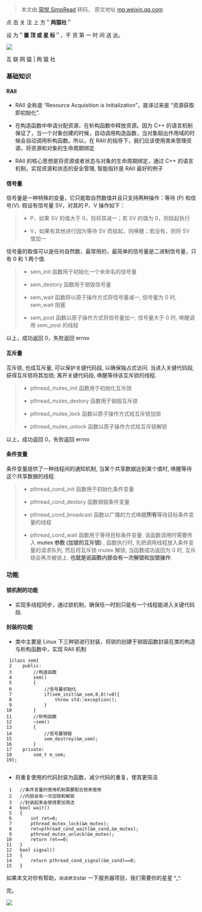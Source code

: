> 本文由 [简悦 SimpRead](http://ksria.com/simpread/) 转码， 原文地址 [mp.weixin.qq.com](https://mp.weixin.qq.com/s?__biz=MzAxNzU2MzcwMw==&mid=2649274278&idx=3&sn=5840ff698e3f963c7855d702e842ec47&chksm=83ffbefeb48837e86fed9754986bca6db364a6fe2e2923549a378e8e5dec6e3cf732cdb198e2&scene=0&xtrack=1#rd)

点 击 关 注 上 方＂**两猿社**＂

设 为＂**置 顶 或 星 标**＂，干 货 第 一 时 间 送 达。

![](https://mmbiz.qpic.cn/mmbiz_png/6OkibcrXVmBH2ZO50WrURwTiaNKTH7tCia3VKWA3ibh1dpGhGKXFB2T1eKtfqibUWvQV1j3nczCtPzZF46pamj6dC1w/640?wx_fmt=png)

互 联 网 猿 | 两 猿 社

### 基础知识

#### **RAII**

*   RAII 全称是 “Resource Acquisition is Initialization”，直译过来是 “资源获取即初始化”.
    
*   在构造函数中申请分配资源，在析构函数中释放资源。因为 C++ 的语言机制保证了，当一个对象创建的时候，自动调用构造函数，当对象超出作用域的时候会自动调用析构函数。所以，在 RAII 的指导下，我们应该使用类来管理资源，将资源和对象的生命周期绑定
    
*   RAII 的核心思想是将资源或者状态与对象的生命周期绑定，通过 C++ 的语言机制，实现资源和状态的安全管理, 智能指针是 RAII 最好的例子
    

#### **信号量**

信号量是一种特殊的变量，它只能取自然数值并且只支持两种操作：等待 (P) 和信号(V). 假设有信号量 SV，对其的 P、V 操作如下：

> *   P，如果 SV 的值大于 0，则将其减一；若 SV 的值为 0，则挂起执行
>     
> *   V，如果有其他进行因为等待 SV 而挂起，则唤醒；若没有，则将 SV 值加一
>     

信号量的取值可以是任何自然数，最常用的，最简单的信号量是二进制信号量，只有 0 和 1 两个值.

> *   sem_init 函数用于初始化一个未命名的信号量
>     
> *   sem_destory 函数用于销毁信号量
>     
> *   sem_wait 函数将以原子操作方式将信号量减一, 信号量为 0 时, sem_wait 阻塞
>     
> *   sem_post 函数以原子操作方式将信号量加一, 信号量大于 0 时, 唤醒调用 sem_post 的线程
>     

以上，成功返回 0，失败返回 errno

#### **互斥量**

互斥锁, 也成互斥量, 可以保护关键代码段, 以确保独占式访问. 当进入关键代码段, 获得互斥锁将其加锁; 离开关键代码段, 唤醒等待该互斥锁的线程.

> *   pthread_mutex_init 函数用于初始化互斥锁
>     
> *   pthread_mutex_destory 函数用于销毁互斥锁
>     
> *   pthread_mutex_lock 函数以原子操作方式给互斥锁加锁
>     
> *   pthread_mutex_unlock 函数以原子操作方式给互斥锁解锁
>     

以上，成功返回 0，失败返回 errno

#### **条件变量**

条件变量提供了一种线程间的通知机制, 当某个共享数据达到某个值时, 唤醒等待这个共享数据的线程.

> *   pthread_cond_init 函数用于初始化条件变量
>     
> *   pthread_cond_destory 函数销毁条件变量
>     
> *   pthread_cond_broadcast 函数以广播的方式唤醒**所有**等待目标条件变量的线程
>     
> *   pthread_cond_wait 函数用于等待目标条件变量. 该函数调用时需要传入 **mutex 参数 (加锁的互斥锁)** , 函数执行时, 先把调用线程放入条件变量的请求队列, 然后将互斥锁 mutex 解锁, 当函数成功返回为 0 时, 互斥锁会再次被锁上. **也就是说函数内部会有一次解锁和加锁操作**.
>     

### 功能

#### **锁机制的功能**

*   实现多线程同步，通过锁机制，确保任一时刻只能有一个线程能进入关键代码段.
    

#### **封装的功能**

*   类中主要是 Linux 下三种锁进行封装，将锁的创建于销毁函数封装在类的构造与析构函数中，实现 RAII 机制
    

```
 1class sem{
 2    public:
 3        //构造函数
 4        sem()
 5        {
 6            //信号量初始化
 7            if(sem_init(&m_sem,0,0)!=0){
 8                throw std::exception();
 9            }
10        }
11        //析构函数
12        ~sem()
13        {
14            //信号量销毁
15            sem_destroy(&m_sem);
16        }
17    private:
18        sem_t m_sem;
19};


```

*   将重复使用的代码封装为函数，减少代码的重复，使其更简洁
    

```
 1   //条件变量的使用机制需要配合锁来使用
 2   //内部会有一次加锁和解锁
 3   //封装起来会使得更加简洁
 4   bool wait()
 5   {
 6       int ret=0;
 7       pthread_mutex_lock(&m_mutex);
 8       ret=pthread_cond_wait(&m_cond,&m_mutex);
 9       pthread_mutex_unlock(&m_mutex);
10       return ret==0;
11   }
12   bool signal()
13   {
14       return pthread_cond_signal(&m_cond)==0;
15   }

```

如果本文对你有帮助，`阅读原文`star 一下服务器项目，我们需要你的星星 ^_^.

完。

![](https://mmbiz.qpic.cn/mmbiz_jpg/6OkibcrXVmBH2ZO50WrURwTiaNKTH7tCia3PrKDoB4pKN0Qk32tTqoLWgs7JkOj9QT09dcZZo3xVsMMPiaRwHrPrDg/640?wx_fmt=jpeg)